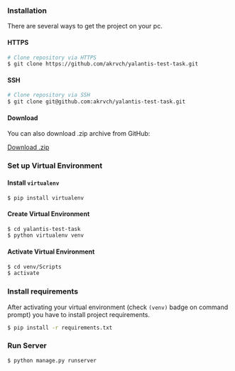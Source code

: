 ### Installation
There are several ways to get the project on your pc.
#### HTTPS

```bash
# Clone repository via HTTPS
$ git clone https://github.com/akrvch/yalantis-test-task.git
```

#### SSH

```bash
# Clone repository via SSH
$ git clone git@github.com:akrvch/yalantis-test-task.git
```

#### Download

You can also download .zip archive from GitHub:

<a class="button" href="//github.com/akrvch/yalantis-test-task/archive/refs/heads/master.zip">Download .zip</a>

### Set up Virtual Environment

#### Install `virtualenv`
```bash
$ pip install virtualenv
```
#### Create Virtual Environment
```bash
$ cd yalantis-test-task
$ python virtualenv venv
```
#### Activate Virtual Environment
```bash
$ cd venv/Scripts
$ activate
```

### Install requirements

After activating your virtual environment (check `(venv)` badge on command prompt) you have to install project requirements.

```bash
$ pip install -r requirements.txt
```

### Run Server
```bash
$ python manage.py runserver
```